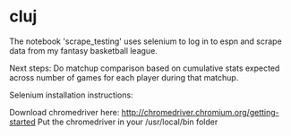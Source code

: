 # cluj

The notebook 'scrape_testing' uses selenium to log in to espn and scrape data from my fantasy basketball league. 

Next steps:
Do matchup comparison based on cumulative stats expected across number of games for each player during that matchup. 

Selenium installation instructions:

Download chromedriver here: http://chromedriver.chromium.org/getting-started
Put the chromedriver in your /usr/local/bin folder
